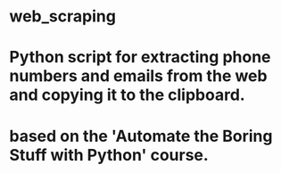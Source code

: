 # web_scraping
# Python script for extracting phone numbers and emails from the web and copying it to the clipboard.
# based on the 'Automate the Boring Stuff with Python' course.
